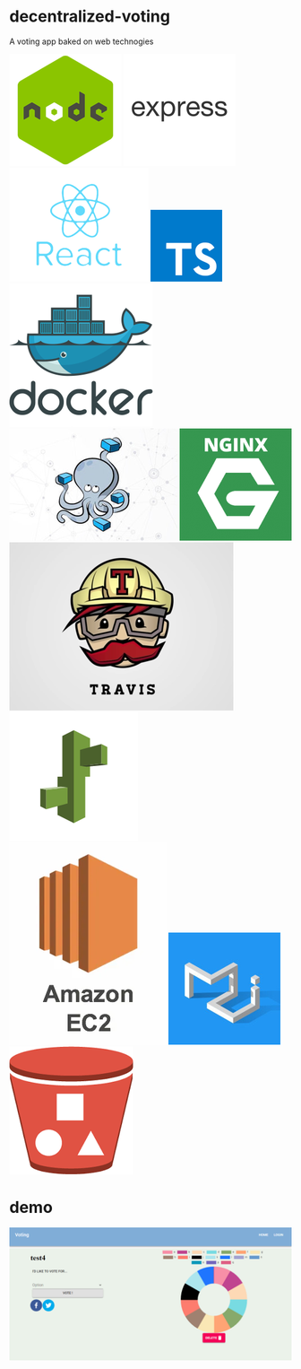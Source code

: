 # decentralized-voting
A voting app baked on web technogies

![](images/node.png)
![](images/express.webp)
![](images/react.png)
![](images/typescript.png)
![](images/docker.webp)
![](images/docker-compose.jpg)
![](images/nginx.png)
![](images/travis.png)
![](images/beanstalk.png)
![](images/ec2.png)
![](images/material.jpeg)
![](images/s3.png)




# demo 

![](images/intro.PNG)
